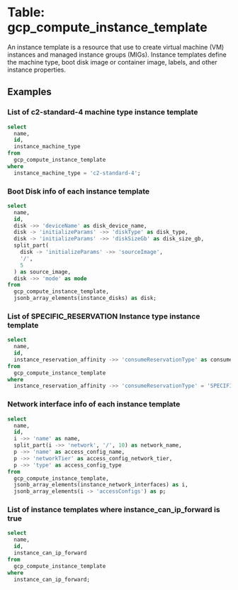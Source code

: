 # Table:  gcp_compute_instance_template

An instance template is a resource that use to create virtual machine (VM) instances and managed instance groups (MIGs). Instance templates define the machine type, boot disk image or container image, labels, and other instance properties.

## Examples

### List of c2-standard-4 machine type instance template

```sql
select
  name,
  id,
  instance_machine_type
from
  gcp_compute_instance_template
where
  instance_machine_type = 'c2-standard-4';
```


### Boot Disk info of each instance template
```sql
select
  name,
  id,
  disk ->> 'deviceName' as disk_device_name,
  disk -> 'initializeParams' ->> 'diskType' as disk_type,
  disk -> 'initializeParams' ->> 'diskSizeGb' as disk_size_gb,
  split_part(
    disk -> 'initializeParams' ->> 'sourceImage',
    '/',
    5
  ) as source_image,
  disk ->> 'mode' as mode
from
  gcp_compute_instance_template,
  jsonb_array_elements(instance_disks) as disk;
```


### List of SPECIFIC_RESERVATION Instance type instance template
```sql
select
  name,
  id,
  instance_reservation_affinity ->> 'consumeReservationType' as consume_reservation_type
from
  gcp_compute_instance_template
where
  instance_reservation_affinity ->> 'consumeReservationType' = 'SPECIFIC_RESERVATION';
```


### Network interface info of each instance template

```sql
select
  name,
  id,
  i ->> 'name' as name,
  split_part(i ->> 'network', '/', 10) as network_name,
  p ->> 'name' as access_config_name,
  p ->> 'networkTier' as access_config_network_tier,
  p ->> 'type' as access_config_type
from
  gcp_compute_instance_template,
  jsonb_array_elements(instance_network_interfaces) as i,
  jsonb_array_elements(i -> 'accessConfigs') as p;
```


### List of instance templates where instance_can_ip_forward is true

```sql
select
  name,
  id,
  instance_can_ip_forward
from
  gcp_compute_instance_template
where
  instance_can_ip_forward;
```